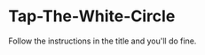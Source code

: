 Tap-The-White-Circle
====================

Follow the instructions  in the title and you'll do fine.
